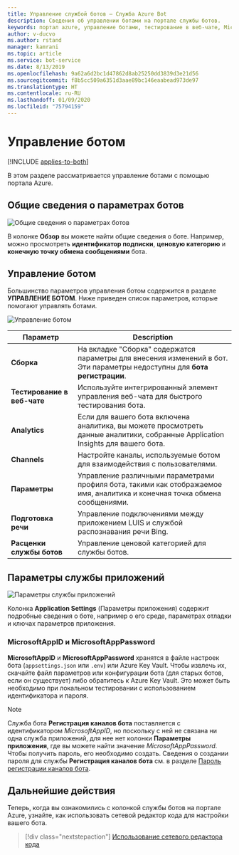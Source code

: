 ```yaml
---
title: Управление службой ботов — Служба Azure Bot
description: Сведения об управлении ботами на портале службы ботов.
keywords: портал azure, управление ботами, тестирование в веб-чате, MicrosoftAppID, MicrosoftAppPassword, параметры приложения
author: v-ducvo
ms.author: rstand
manager: kamrani
ms.topic: article
ms.service: bot-service
ms.date: 8/13/2019
ms.openlocfilehash: 9a62a6d2bc1d47862d8ab25250dd3839d3e21d56
ms.sourcegitcommit: f8b5cc509a6351d3aae89bc146eaabead973de97
ms.translationtype: HT
ms.contentlocale: ru-RU
ms.lasthandoff: 01/09/2020
ms.locfileid: "75794159"
---
```

# <a name="manage-a-bot"></a>Управление ботом

[!INCLUDE [applies-to-both](includes/applies-to-both.md)]

В этом разделе рассматривается управление ботами с помощью портала Azure.

## <a name="bot-settings-overview"></a>Общие сведения о параметрах ботов

![Общие сведения о параметрах ботов](~/media/azure-manage-a-bot/overview.png)

В колонке **Обзор** вы можете найти общие сведения о боте. Например, можно просмотреть **идентификатор подписки**, **ценовую категорию** и **конечную точку обмена сообщениями** бота.

## <a name="bot-management"></a>Управление ботом

 Большинство параметров управления ботом содержится в разделе **УПРАВЛЕНИЕ БОТОМ**. Ниже приведен список параметров, которые помогают управлять ботами.

![Управление ботом](~/media/azure-manage-a-bot/bot-management.png)

| Параметр |  Description |
| ---- | ---- |
| **Сборка** | На вкладке "Сборка" содержатся параметры для внесения изменений в бот. Эти параметры недоступны для **бота регистрации**. |
| **Тестирование в веб-чате** | Используйте интегрированный элемент управления веб-чата для быстрого тестирования бота. |
| **Analytics** | Если для вашего бота включена аналитика, вы можете просмотреть данные аналитики, собранные Application Insights для вашего бота. |
| **Channels** | Настройте каналы, используемые ботом для взаимодействия с пользователями. |
| **Параметры** | Управление различными параметрами профиля бота, такими как отображаемое имя, аналитика и конечная точка обмена сообщениями. |
| **Подготовка речи** | Управление подключениями между приложением LUIS и службой распознавания речи Bing. |
| **Расценки службы ботов** | Управление ценовой категорией для службы ботов. |

## <a name="app-service-settings"></a>Параметры службы приложений

![Параметры службы приложений](~/media/azure-manage-a-bot/app-service-settings.png)

Колонка **Application Settings** (Параметры приложения) содержит подробные сведения о боте, например о его среде, параметрах отладки и ключах параметров приложения.

### <a name="microsoftappid-and-microsoftapppassword"></a>MicrosoftAppID и MicrosoftAppPassword

**MicrosoftAppID** и **MicrosoftAppPassword** хранятся в файле настроек бота (`appsettings.json` или `.env`) или Azure Key Vault. Чтобы извлечь их, скачайте файл параметров или конфигурации бота (для старых ботов, если он существует) либо обратитесь к Azure Key Vault. Это может быть необходимо при локальном тестировании с использованием идентификатора и пароля.

> [!NOTE]
> Служба бота **Регистрация каналов бота** поставляется с идентификатором *MicrosoftAppID*, но поскольку с ней не связана ни одна служба приложений, для нее нет колонки **Параметры приложения**, где вы можете найти значение *MicrosoftAppPassword*. Чтобы получить пароль, его необходимо создать. Сведения о создании пароля для службы **Регистрация каналов бота** см. в разделе [Пароль регистрации каналов бота](bot-service-quickstart-registration.md#get-registration-password).

## <a name="next-steps"></a>Дальнейшие действия
Теперь, когда вы ознакомились с колонкой службы ботов на портале Azure, узнайте, как использовать сетевой редактор кода для настройки вашего бота.
> [!div class="nextstepaction"]
> [Использование сетевого редактора кода](bot-service-build-online-code-editor.md)
